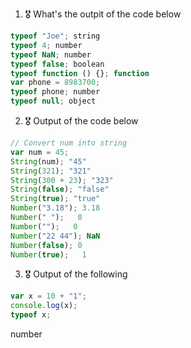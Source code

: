 1. 🎖 What's the outpit of the code below
```js
typeof "Joe"; string
typeof 4; number
typeof NaN; number
typeof false; boolean
typeof function () {}; function
var phone = 8983700; 
typeof phone; number
typeof null; object
```

2. 🎖 Output of the code below
```js
// Convert num into string
var num = 45;
String(num); "45"
String(321); "321"
String(300 + 23); "323"
String(false); "false"
String(true); "true"
Number("3.18"); 3.18
Number(" ");   0
Number("");   0
Number("22 44"); NaN
Number(false); 0
Number(true);   1
```

3. 🎖 Output of the following

```js
var x = 10 + "1";
console.log(x);
typeof x;
```
number